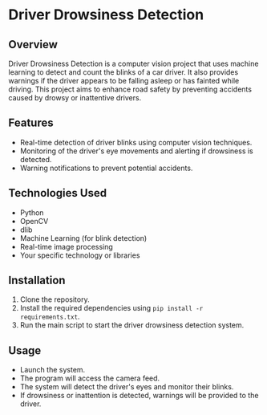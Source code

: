 # Driver Drowsiness Detection

## Overview

Driver Drowsiness Detection is a computer vision project that uses machine learning to detect and count the blinks of a car driver. It also provides warnings if the driver appears to be falling asleep or has fainted while driving. This project aims to enhance road safety by preventing accidents caused by drowsy or inattentive drivers.

## Features

- Real-time detection of driver blinks using computer vision techniques.
- Monitoring of the driver's eye movements and alerting if drowsiness is detected.
- Warning notifications to prevent potential accidents.

## Technologies Used

- Python
- OpenCV
- dlib
- Machine Learning (for blink detection)
- Real-time image processing
- Your specific technology or libraries

## Installation

1. Clone the repository.
2. Install the required dependencies using `pip install -r requirements.txt`.
3. Run the main script to start the driver drowsiness detection system.

## Usage

- Launch the system.
- The program will access the camera feed.
- The system will detect the driver's eyes and monitor their blinks.
- If drowsiness or inattention is detected, warnings will be provided to the driver.

